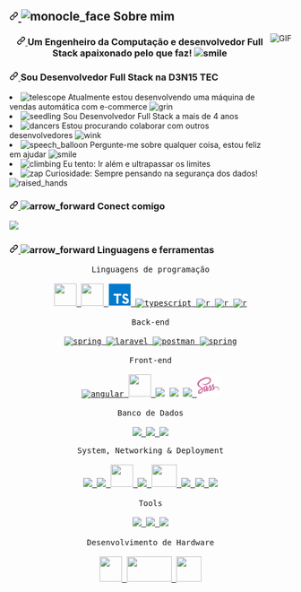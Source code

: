 

<h2 dir="auto"><a id="user-content--about" class="anchor" aria-hidden="true" href="#-about"><svg class="octicon octicon-link" viewBox="0 0 16 16" version="1.1" width="16" height="16" aria-hidden="true">
<path d="m7.775 3.275 1.25-1.25a3.5 3.5 0 1 1 4.95 4.95l-2.5 2.5a3.5 3.5 0 0 1-4.95 0 .751.751 0 0 1 .018-1.042.751.751 0 0 1 1.042-.018 1.998 1.998 0 0 0 2.83 0l2.5-2.5a2.002 2.002 0 0 0-2.83-2.83l-1.25 1.25a.751.751 0 0 1-1.042-.018.751.751 0 0 1-.018-1.042Zm-4.69 9.64a1.998 1.998 0 0 0 2.83 0l1.25-1.25a.751.751 0 0 1 1.042.018.751.751 0 0 1 .018 1.042l-1.25 1.25a3.5 3.5 0 1 1-4.95-4.95l2.5-2.5a3.5 3.5 0 0 1 4.95 0 .751.751 0 0 1-.018 1.042.751.751 0 0 1-1.042.018 1.998 1.998 0 0 0-2.83 0l-2.5 2.5a1.998 1.998 0 0 0 0 2.83Z">
</path>
</svg>
</a>
<g-emoji class="g-emoji" alias="monocle_face" fallback-src="https://github.githubassets.com/images/icons/emoji/unicode/1f9d0.png">
<img class="emoji" alt="monocle_face" height="20" width="20" src="https://github.githubassets.com/images/icons/emoji/unicode/1f9d0.png">
</g-emoji> Sobre mim
</h2>

<p dir="auto">
<a target="_blank" rel="noopener noreferrer nofollow" href="https://camo.githubusercontent.com/117d0191569b7e00e69062ce99d26fe9c251dc735c57386b497c75b0b26dda08/68747470733a2f2f63646e2e6472696262626c652e636f6d2f75736572732f313035393538332f73637265656e73686f74732f343137313336372f636f64696e672d667265616b2e676966" data-target="animated-image.originalLink">
<img align="right" height="270px" alt="GIF" src="https://cdn.dribbble.com/users/1059583/screenshots/4171367/coding-freak.gif" data-canonical-src="https://cdn.dribbble.com/users/1059583/screenshots/4171367/coding-freak.gif" style="max-width: 100%; display: inline-block;" data-target="animated-image.originalImage">
</a>
</p>

<h3 align="center" >
<a id="user-content-a-passionate-front-end-developer-love-to-build-mobile-and-web-applications-with-latest-tech-available" class="anchor" aria-hidden="true" href="#a-passionate-front-end-developer-love-to-build-mobile-and-web-applications-with-latest-tech-available">
<svg class="octicon octicon-link" viewBox="0 0 16 16" version="1.1" width="16" height="16" aria-hidden="true">
<path d="m7.775 3.275 1.25-1.25a3.5 3.5 0 1 1 4.95 4.95l-2.5 2.5a3.5 3.5 0 0 1-4.95 0 .751.751 0 0 1 .018-1.042.751.751 0 0 1 1.042-.018 1.998 1.998 0 0 0 2.83 0l2.5-2.5a2.002 2.002 0 0 0-2.83-2.83l-1.25 1.25a.751.751 0 0 1-1.042-.018.751.751 0 0 1-.018-1.042Zm-4.69 9.64a1.998 1.998 0 0 0 2.83 0l1.25-1.25a.751.751 0 0 1 1.042.018.751.751 0 0 1 .018 1.042l-1.25 1.25a3.5 3.5 0 1 1-4.95-4.95l2.5-2.5a3.5 3.5 0 0 1 4.95 0 .751.751 0 0 1-.018 1.042.751.751 0 0 1-1.042.018 1.998 1.998 0 0 0-2.83 0l-2.5 2.5a1.998 1.998 0 0 0 0 2.83Z">
</path>
</svg>
</a>
Um Engenheiro da Computação e desenvolvedor Full Stack apaixonado pelo que faz! 
<g-emoji class="g-emoji" alias="smile" fallback-src="https://github.githubassets.com/images/icons/emoji/unicode/1f604.png">
<img class="emoji" alt="smile" height="20" width="20" src="https://github.githubassets.com/images/icons/emoji/unicode/1f604.png">
</g-emoji>
</h3>

<h3 dir="auto"><a id="user-content-i-am-a-front-end-developer-at-cloudstok-technologies" class="anchor" aria-hidden="true" href="#i-am-a-front-end-developer-at-cloudstok-technologies"><svg class="octicon octicon-link" viewBox="0 0 16 16" version="1.1" width="16" height="16" aria-hidden="true">
<path d="m7.775 3.275 1.25-1.25a3.5 3.5 0 1 1 4.95 4.95l-2.5 2.5a3.5 3.5 0 0 1-4.95 0 .751.751 0 0 1 .018-1.042.751.751 0 0 1 1.042-.018 1.998 1.998 0 0 0 2.83 0l2.5-2.5a2.002 2.002 0 0 0-2.83-2.83l-1.25 1.25a.751.751 0 0 1-1.042-.018.751.751 0 0 1-.018-1.042Zm-4.69 9.64a1.998 1.998 0 0 0 2.83 0l1.25-1.25a.751.751 0 0 1 1.042.018.751.751 0 0 1 .018 1.042l-1.25 1.25a3.5 3.5 0 1 1-4.95-4.95l2.5-2.5a3.5 3.5 0 0 1 4.95 0 .751.751 0 0 1-.018 1.042.751.751 0 0 1-1.042.018 1.998 1.998 0 0 0-2.83 0l-2.5 2.5a1.998 1.998 0 0 0 0 2.83Z">
</path>
</svg>
</a>Sou Desenvolvedor Full Stack na D3N15 TEC
</h3>

<li><g-emoji class="g-emoji" alias="telescope" fallback-src="https://github.githubassets.com/images/icons/emoji/unicode/1f52d.png">
<img class="emoji" alt="telescope" height="20" width="20" src="https://github.githubassets.com/images/icons/emoji/unicode/1f52d.png">
</g-emoji> Atualmente estou desenvolvendo uma máquina de vendas automática com e-commerce 
<g-emoji class="g-emoji" alias="grin" fallback-src="https://github.githubassets.com/images/icons/emoji/unicode/1f601.png">
<img class="emoji" alt="grin" height="20" width="20" src="https://github.githubassets.com/images/icons/emoji/unicode/1f601.png">
</g-emoji>
</li>

<li>
<g-emoji class="g-emoji" alias="seedling" fallback-src="https://github.githubassets.com/images/icons/emoji/unicode/1f331.png">
<img class="emoji" alt="seedling" height="20" width="20" src="https://github.githubassets.com/images/icons/emoji/unicode/1f331.png">
</g-emoji> Sou Desenvolvedor Full Stack a mais de 4 anos
</li>

<li>
<g-emoji class="g-emoji" alias="dancers" fallback-src="https://github.githubassets.com/images/icons/emoji/unicode/1f46f.png">
<img class="emoji" alt="dancers" height="20" width="20" src="https://github.githubassets.com/images/icons/emoji/unicode/1f46f.png">
</g-emoji> Estou procurando colaborar com outros desenvolvedores 
<g-emoji class="g-emoji" alias="wink" fallback-src="https://github.githubassets.com/images/icons/emoji/unicode/1f609.png">
<img class="emoji" alt="wink" height="20" width="20" src="https://github.githubassets.com/images/icons/emoji/unicode/1f609.png">
</g-emoji>
</li>

<li>
<g-emoji class="g-emoji" alias="speech_balloon" fallback-src="https://github.githubassets.com/images/icons/emoji/unicode/1f4ac.png">
<img class="emoji" alt="speech_balloon" height="20" width="20" src="https://github.githubassets.com/images/icons/emoji/unicode/1f4ac.png">
</g-emoji> Pergunte-me sobre qualquer coisa, estou feliz em ajudar 
<g-emoji class="g-emoji" alias="smile" fallback-src="https://github.githubassets.com/images/icons/emoji/unicode/1f604.png">
<img class="emoji" alt="smile" height="20" width="20" src="https://github.githubassets.com/images/icons/emoji/unicode/1f604.png">
</g-emoji>
</li>

<li>
<g-emoji class="g-emoji" alias="climbing" fallback-src="https://github.githubassets.com/images/icons/emoji/unicode/1f9d7.png">
<img class="emoji" alt="climbing" height="20" width="20" src="https://github.githubassets.com/images/icons/emoji/unicode/1f9d7.png">
</g-emoji> Eu tento: Ir além e ultrapassar os limites 
</li>

<li>
<g-emoji class="g-emoji" alias="zap" fallback-src="https://github.githubassets.com/images/icons/emoji/unicode/26a1.png">
<img class="emoji" alt="zap" height="20" width="20" src="https://github.githubassets.com/images/icons/emoji/unicode/26a1.png">
</g-emoji> Curiosidade: Sempre pensando na segurança dos dados! 
<g-emoji class="g-emoji" alias="raised_hands" fallback-src="https://github.githubassets.com/images/icons/emoji/unicode/1f64c.png">
<img class="emoji" alt="raised_hands" height="20" width="20" src="https://github.githubassets.com/images/icons/emoji/unicode/1f64c.png">
</g-emoji>
</li>

<h3 align="left" dir="auto"><a id="user-content--connect-with-me" class="anchor" aria-hidden="true" href="#-connect-with-me">
<svg class="octicon octicon-link" viewBox="0 0 16 16" version="1.1" width="16" height="16" aria-hidden="true">
<path d="m7.775 3.275 1.25-1.25a3.5 3.5 0 1 1 4.95 4.95l-2.5 2.5a3.5 3.5 0 0 1-4.95 0 .751.751 0 0 1 .018-1.042.751.751 0 0 1 1.042-.018 1.998 1.998 0 0 0 2.83 0l2.5-2.5a2.002 2.002 0 0 0-2.83-2.83l-1.25 1.25a.751.751 0 0 1-1.042-.018.751.751 0 0 1-.018-1.042Zm-4.69 9.64a1.998 1.998 0 0 0 2.83 0l1.25-1.25a.751.751 0 0 1 1.042.018.751.751 0 0 1 .018 1.042l-1.25 1.25a3.5 3.5 0 1 1-4.95-4.95l2.5-2.5a3.5 3.5 0 0 1 4.95 0 .751.751 0 0 1-.018 1.042.751.751 0 0 1-1.042.018 1.998 1.998 0 0 0-2.83 0l-2.5 2.5a1.998 1.998 0 0 0 0 2.83Z">
</path>
</svg>
</a>
<g-emoji class="g-emoji" alias="arrow_forward" fallback-src="https://github.githubassets.com/images/icons/emoji/unicode/25b6.png">
<img class="emoji" alt="arrow_forward" height="20" width="20" src="https://github.githubassets.com/images/icons/emoji/unicode/25b6.png">
</g-emoji> Conect comigo 
</h3>

<p dir="auto">
<a href="https://www.linkedin.com/in/denis-h-p-c/" rel="nofollow">
<img src="https://img.shields.io/badge/-LinkedIn-222222?style=flat-square&amp;logo=Linkedin&amp;logoColor=white&amp;link=https://www.linkedin.com/in/hgdsandakalum/)](https://www.linkedin.com/in/hgdsandakalum/" data-canonical-src="https://img.shields.io/badge/-LinkedIn-222222?style=flat-square&amp;logo=Linkedin&amp;logoColor=white&amp;link=https://www.linkedin.com/in/hgdsandakalum/)](https://www.linkedin.com/in/hgdsandakalum/" style="max-width: 100%;">
</a>
</p>

<h3 align="left" dir="auto"><a id="user-content--languages-and-tools" class="anchor" aria-hidden="true" href="#-languages-and-tools"><svg class="octicon octicon-link" viewBox="0 0 16 16" version="1.1" width="16" height="16" aria-hidden="true">
<path d="m7.775 3.275 1.25-1.25a3.5 3.5 0 1 1 4.95 4.95l-2.5 2.5a3.5 3.5 0 0 1-4.95 0 .751.751 0 0 1 .018-1.042.751.751 0 0 1 1.042-.018 1.998 1.998 0 0 0 2.83 0l2.5-2.5a2.002 2.002 0 0 0-2.83-2.83l-1.25 1.25a.751.751 0 0 1-1.042-.018.751.751 0 0 1-.018-1.042Zm-4.69 9.64a1.998 1.998 0 0 0 2.83 0l1.25-1.25a.751.751 0 0 1 1.042.018.751.751 0 0 1 .018 1.042l-1.25 1.25a3.5 3.5 0 1 1-4.95-4.95l2.5-2.5a3.5 3.5 0 0 1 4.95 0 .751.751 0 0 1-.018 1.042.751.751 0 0 1-1.042.018 1.998 1.998 0 0 0-2.83 0l-2.5 2.5a1.998 1.998 0 0 0 0 2.83Z">
</path>
</svg>
</a>
<g-emoji class="g-emoji" alias="arrow_forward" fallback-src="https://github.githubassets.com/images/icons/emoji/unicode/25b6.png">
<img class="emoji" alt="arrow_forward" height="20" width="20" src="https://github.githubassets.com/images/icons/emoji/unicode/25b6.png">
</g-emoji> Linguagens e ferramentas 
</h3>
<p align="center" dir="auto">
<kbd>
<kbd>Linguagens de programação </kbd>
<br>
<br>
<a rel="nofollow" href="https://www.java.com/pt-BR/">
<img  width="40px" height="40px" src="https://cdn.jsdelivr.net/gh/devicons/devicon/icons/java/java-plain.svg" style="max-width: 100%;">
</a> 
<a rel="nofollow" href="https://pt.wikipedia.org/wiki/C_(linguagem_de_programa%C3%A7%C3%A3o)">
<img width="40px" height="40px" src="https://cdn.jsdelivr.net/gh/devicons/devicon/icons/c/c-plain.svg" style="max-width: 100%;">
</a> 
<a href="https://www.typescriptlang.org/" rel="nofollow">
<img src="https://raw.githubusercontent.com/devicons/devicon/master/icons/typescript/typescript-original.svg" alt="typescript" width="40" height="40" style="max-width: 100%;">
</a>
<a href="https://learn.microsoft.com/pt-br/dotnet/csharp/" rel="nofollow">
<img src="https://cdn.jsdelivr.net/gh/devicons/devicon/icons/csharp/csharp-original.svg" alt="typescript" width="40" height="40" style="max-width: 100%;">
</a>
<a href="https://www.python.org/" rel="nofollow">
<img  src="https://cdn.jsdelivr.net/gh/devicons/devicon/icons/python/python-original.svg" alt="r" width="45" height="45" style="max-width: 100%;">
</a>
<a href="https://www.r-project.org/" rel="nofollow">
<img  src="https://cdn.jsdelivr.net/gh/devicons/devicon/icons/r/r-original.svg" alt="r" width="45" height="45" style="max-width: 100%;">
</a>
<a href="https://learn.microsoft.com/pt-br/cpp/cpp/?view=msvc-170" rel="nofollow">
<img  src="https://cdn.icon-icons.com/icons2/2148/PNG/512/c_icon_132529.png" alt="r" width="40" height="40" style="max-width: 100%;">
</a>
</kbd>
<br>
<br>
<kbd>
<kbd>Back-end</kbd>
<br>
<br>
</a>
<a href="https://spring.io/" rel="nofollow">
<img src="https://cdn.jsdelivr.net/gh/devicons/devicon/icons/spring/spring-original-wordmark.svg" alt="spring" width="50" height="40" style="max-width: 100%;">
</a>

<a href="https://laravel.com/" rel="nofollow">
<img src="https://cdn.jsdelivr.net/gh/devicons/devicon@latest/icons/laravel/laravel-original.svg" alt="laravel" width="40" style="max-width: 100%;">
</a>

<a href="https://postman.com" rel="nofollow">
<img src="https://www.vectorlogo.zone/logos/getpostman/getpostman-icon.svg" alt="postman" width="40" height="40" data-canonical-src="https://www.vectorlogo.zone/logos/getpostman/getpostman-icon.svg" style="max-width: 100%;">
</a>

<a href="https://junit.org/junit5/" rel="nofollow">
<img src="https://junit.org/junit5/assets/img/junit5-logo.png" alt="spring" width="40" style="max-width: 100%;">
</a> 

</kbd>
<br>
<br>
<kbd>
<kbd>Front-end</kbd>
<br>
<br> 
<a href="https://angular.io" rel="nofollow">
<img src="https://cdn.jsdelivr.net/gh/devicons/devicon/icons/angularjs/angularjs-original.svg" alt="angular" width="40" height="40" style="max-width: 100%;">
</a>
<a href="https://pt.wikipedia.org/wiki/JavaScript" rel="nofollow">
<img src="https://upload.vectorlogo.zone/logos/javascript/images/239ec8a4-163e-4792-83b6-3f6d96911757.svg" data-canonical-src="https://www.vectorlogo.zone/logos/javascript/javascript-ar21.svg" width="40" height="40" style="max-width: 100%;">
</a>
<a target="_blank" rel="noopener noreferrer nofollow" href="https://html.spec.whatwg.org/">
<img width="40px" src="https://cdn.jsdelivr.net/gh/devicons/devicon/icons/html5/html5-original.svg" data-canonical-src="https://cdn.jsdelivr.net/gh/devicons/devicon/icons/html5/html5-original.svg" style="max-width: 100%;"></a> 
</a>

<a target="_blank" rel="noopener noreferrer nofollow" href="https://www.w3.org/TR/css3-roadmap/">
<img width="40px" src="https://cdn.jsdelivr.net/gh/devicons/devicon/icons/css3/css3-plain.svg" data-canonical-src="https://cdn.jsdelivr.net/gh/devicons/devicon/icons/css3/css3-plain.svg" style="max-width: 100%;"></a> 
</a>

<a target="_blank" rel="noopener noreferrer nofollow" href="https://getbootstrap.com/">
<img width="40px" src="https://cdn.jsdelivr.net/gh/devicons/devicon/icons/bootstrap/bootstrap-plain.svg" data-canonical-src="https://cdn.jsdelivr.net/gh/devicons/devicon/icons/bootstrap/bootstrap-plain.svg" style="max-width: 100%;">
</a> 
<a href="https://sass-lang.com" rel="nofollow">
<img src="https://raw.githubusercontent.com/devicons/devicon/master/icons/sass/sass-original.svg" data-canonical-src="https://raw.githubusercontent.com/devicons/devicon/master/icons/sass/sass-original.svg" alt="sass" width="40" height="40" style="max-width: 100%;">
</a>        
</kbd>
<br>
<br>
<kbd>
<kbd>Banco de Dados</kbd>
<br>
<br>
<a target="_blank" rel="noopener noreferrer nofollow" href="https://www.mysql.com/">
<img width="40px" src="https://cdn.jsdelivr.net/gh/devicons/devicon@latest/icons/mysql/mysql-original.svg" data-canonical-src="https://cdn.jsdelivr.net/gh/devicons/devicon/icons/mysql/mysql-plain.svg" style="max-width: 100%;">
</a>

<a target="_blank" rel="noopener noreferrer nofollow" href="https://www.postgresql.org/">
<img width="40px" src="https://cdn.jsdelivr.net/gh/devicons/devicon/icons/postgresql/postgresql-original.svg" data-canonical-src="https://cdn.jsdelivr.net/gh/devicons/devicon/icons/postgresql/postgresql-original.svg" style="max-width: 100%;">
</a>

<a target="_blank" rel="noopener noreferrer nofollow" href="https://www.mongodb.com/">
<img width="40px" src="https://cdn.jsdelivr.net/gh/devicons/devicon/icons/mongodb/mongodb-plain.svg" data-canonical-src="https://cdn.jsdelivr.net/gh/devicons/devicon/icons/mongodb/mongodb-plain.svg" style="max-width: 100%;">
</a>

</kbd>
</p>
<p align="center" dir="auto">
<kbd>
<kbd>System, Networking & Deployment </kbd>
<br>
<br>

<a target="_blank" rel="noopener noreferrer nofollow" href="https://git-scm.com/">
<img width="40px" src="https://cdn.jsdelivr.net/gh/devicons/devicon/icons/git/git-plain.svg" data-canonical-src="https://cdn.jsdelivr.net/gh/devicons/devicon/icons/git/git-plain.svg" style="max-width: 100%;">
</a>

<a target="_blank" rel="noopener noreferrer nofollow" href="https://www.docker.com/">
<img width="40px" src="https://cdn.jsdelivr.net/gh/devicons/devicon/icons/docker/docker-plain.svg" data-canonical-src="https://cdn.jsdelivr.net/gh/devicons/devicon/icons/docker/docker-plain.svg" style="max-width: 100%;">
</a>

<a target="_blank" rel="noopener noreferrer nofollow" href="https://www.sonarsource.com/">
<img width="40px" height="40px" src="https://assets-eu-01.kc-usercontent.com:443/c35a8dfe-3d03-0143-a0b9-1c34c7b9b595/5590df23-cc3a-4487-a3dd-e5dcb2da8731/sonar-logo-horizontal.svg" data-canonical-src="https://assets-eu-01.kc-usercontent.com:443/c35a8dfe-3d03-0143-a0b9-1c34c7b9b595/5590df23-cc3a-4487-a3dd-e5dcb2da8731/sonar-logo-horizontal.svg" style="max-width: 100%;">
</a>

<a target="_blank" rel="noopener noreferrer nofollow" href="https://kubernetes.io/pt-br/">
<img width="40px" src="https://cdn.jsdelivr.net/gh/devicons/devicon/icons/kubernetes/kubernetes-plain.svg" data-canonical-src="https://cdn.jsdelivr.net/gh/devicons/devicon/icons/kubernetes/kubernetes-plain.svg" style="max-width: 100%;">
</a>

<a target="_blank" rel="noopener noreferrer nofollow" href="https://aws.amazon.com/pt/">
<img width="45px" height="40px" src="https://cdn.jsdelivr.net/gh/devicons/devicon/icons/amazonwebservices/amazonwebservices-original-wordmark.svg" style="max-width: 100%;">
</a>

<a target="_blank" rel="noopener noreferrer nofollow" href="https://www.heroku.com/">
<img width="40px" src="https://cdn.jsdelivr.net/gh/devicons/devicon/icons/heroku/heroku-plain.svg" data-canonical-src="https://cdn.jsdelivr.net/gh/devicons/devicon/icons/heroku/heroku-plain.svg" style="max-width: 100%;">
</a>

<a target="_blank" rel="noopener noreferrer nofollow" href="https://www.jenkins.io/">
<img width="40px" src="https://www.vectorlogo.zone/logos/jenkins/jenkins-icon.svg" data-canonical-src="https://www.vectorlogo.zone/logos/jenkins/jenkins-icon.svg" style="max-width: 100%;">
</a>

<a target="_blank" rel="noopener noreferrer nofollow" href="https://argoproj.github.io/cd/">
<img width="40px" src="https://www.vectorlogo.zone/logos/argoprojio/argoprojio-icon.svg" data-canonical-src="https://www.vectorlogo.zone/logos/argoprojio/argoprojio-icon.svg" style="max-width: 100%;">
</a>



</kbd>

<br>
<br>
<kbd>
<kbd>Tools </kbd>
<br>
<br>

<a target="_blank" rel="noopener noreferrer nofollow" href="https://code.visualstudio.com/">
<img width="40px" src="https://cdn.jsdelivr.net/gh/devicons/devicon/icons/vscode/vscode-original.svg" data-canonical-src="https://cdn.jsdelivr.net/gh/devicons/devicon/icons/vscode/vscode-original.svg" style="max-width: 100%;">
</a>

<a target="_blank" rel="noopener noreferrer nofollow" href="https://www.jetbrains.com/pt-br/idea/">
<img width="40px" src="https://cdn.jsdelivr.net/gh/devicons/devicon/icons/intellij/intellij-original.svg" style="max-width: 100%;">
</a>

<a target="_blank" rel="noopener noreferrer nofollow" href="https://visualstudio.microsoft.com/pt-br/">
<img width="40px" src="https://cdn.jsdelivr.net/gh/devicons/devicon/icons/visualstudio/visualstudio-plain.svg" data-canonical-src="https://cdn.jsdelivr.net/gh/devicons/devicon/icons/visualstudio/visualstudio-plain.svg" style="max-width: 100%;">
</a>
</kbd>
<br>
<br>

<kbd>
<kbd>Desenvolvimento de Hardware </kbd>
<br>
<br>

<a target="_blank" rel="noopener noreferrer nofollow" href="https://www.arduino.cc/en/software">
<img width="40px" height="45px" height="45px" src="https://cdn.jsdelivr.net/gh/devicons/devicon/icons/arduino/arduino-original-wordmark.svg" data-canonical-src="https://cdn.jsdelivr.net/gh/devicons/devicon/icons/vscode/vscode-original.svg" style="max-width: 100%;">
</a>

<a target="_blank" rel="noopener noreferrer nofollow" href="https://devcon.espressif.com/">
<img width="80px" height="45px" src="https://www.espressif.com/sites/all/themes/espressif/logo-black.svg" style="max-width: 100%;">
</a>

<a target="_blank" rel="noopener noreferrer nofollow" href="https://www.mathworks.com/products/matlab.html">
<img width="45px" height="45px" src="https://cdn.jsdelivr.net/gh/devicons/devicon/icons/matlab/matlab-original.svg" style="max-width: 100%;">
</a>
</kbd>
</p>
